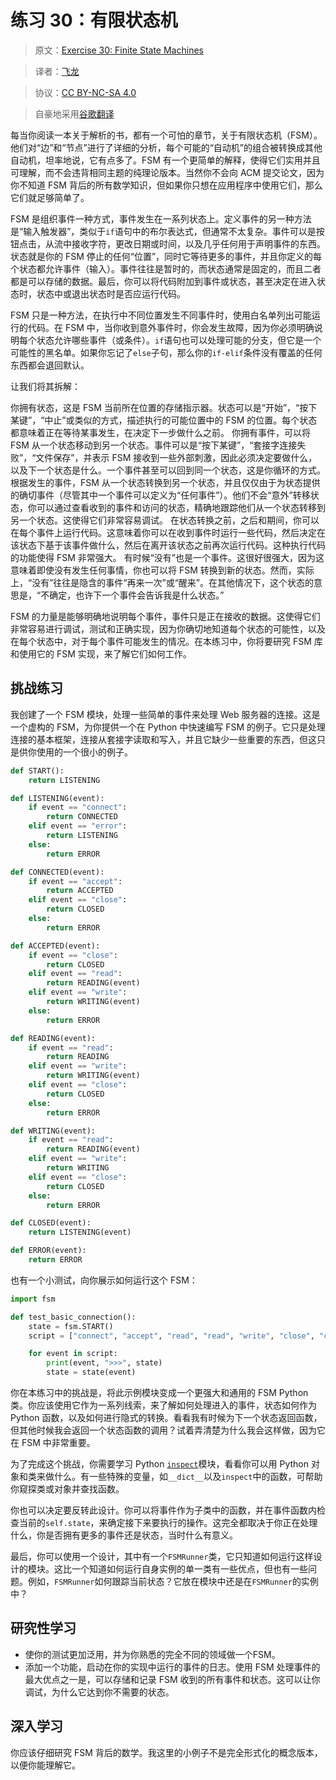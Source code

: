 # 练习 30：有限状态机

> 原文：[Exercise 30: Finite State Machines](https://learncodethehardway.org/more-python-book/ex30.html)

> 译者：[飞龙](https://github.com/wizardforcel)

> 协议：[CC BY-NC-SA 4.0](http://creativecommons.org/licenses/by-nc-sa/4.0/)

> 自豪地采用[谷歌翻译](https://translate.google.cn/)

每当你阅读一本关于解析的书，都有一个可怕的章节，关于有限状态机（FSM）。他们对“边”和“节点”进行了详细的分析，每个可能的“自动机”的组合被转换成其他自动机，坦率地说，它有点多了。FSM 有一个更简单的解释，使得它们实用并且可理解，而不会违背相同主题的纯理论版本。当然你不会向 ACM 提交论文，因为你不知道 FSM 背后的所有数学知识，但如果你只想在应用程序中使用它们，那么它们就足够简单了。

FSM 是组织事件一种方式，事件发生在一系列状态上。定义事件的另一种方法是“输入触发器”，类似于`if`语句中的布尔表达式，但通常不太复杂。事件可以是按钮点击，从流中接收字符，更改日期或时间，以及几乎任何用于声明事件的东西。状态就是你的 FSM 停止的任何“位置”，同时它等待更多的事件，并且你定义的每个状态都允许事件（输入）。事件往往是暂时的，而状态通常是固定的，而且二者都是可以存储的数据。最后，你可以将代码附加到事件或状态，甚至决定在进入状态时，状态中或退出状态时是否应运行代码。

FSM 只是一种方法，在执行中不同位置发生不同事件时，使用白名单列出可能运行的代码。在 FSM 中，当你收到意外事件时，你会发生故障，因为你必须明确说明每个状态允许哪些事件（或条件）。`if`语句也可以处理可能的分支，但它是一个可能性的黑名单。如果你忘记了`else`子句，那么你的`if-elif`条件没有覆盖的任何东西都会退回默认。

让我们将其拆解：

你拥有状态，这是 FSM 当前所在位置的存储指示器。状态可以是“开始”，“按下某键”，“中止”或类似的方式，描述执行的可能位置中的 FSM 的位置。每个状态都意味着正在等待某事发生，在决定下一步做什么之前。
你拥有事件，可以将 FSM 从一个状态移动到另一个状态。事件可以是“按下某键”，“套接字连接失败”，“文件保存”，并表示 FSM 接收到一些外部刺激，因此必须决定要做什么，以及下一个状态是什么。一个事件甚至可以回到同一个状态，这是你循环的方式。
根据发生的事件，FSM 从一个状态转换到另一个状态，并且仅仅由于为状态提供的确切事件（尽管其中一个事件可以定义为“任何事件”）。他们不会“意外”转移状态，你可以通过查看收到的事件和访问的状态，精确地跟踪他们从一个状态转移到另一个状态。这使得它们非常容易调试。
在状态转换之前，之后和期间，你可以在每个事件上运行代码。这意味着你可以在收到事件时运行一些代码，然后决定在该状态下基于该事件做什么，然后在离开该状态之前再次运行代码。这种执行代码的功能使得 FSM 非常强大。
有时候“没有”也是一个事件。这很好很强大，因为这意味着即使没有发生任何事情，你也可以将 FSM 转换到新的状态。然而，实际上，“没有”往往是隐含的事件“再来一次”或“醒来”。在其他情况下，这个状态的意思是，“不确定，也许下一个事件会告诉我是什么状态。”

FSM 的力量是能够明确地说明每个事件，事件只是正在接收的数据。这使得它们非常容易进行调试，测试和正确实现，因为你确切地知道每个状态的可能性，以及在每个状态中，对于每个事件可能发生的情况。在本练习中，你将要研究 FSM 库和使用它的 FSM 实现，来了解它们如何工作。

## 挑战练习

我创建了一个 FSM 模块，处理一些简单的事件来处理 Web 服务器的连接。这是一个虚构的 FSM，为你提供一个在 Python 中快速编写 FSM 的例子。它只是处理连接的基本框架，连接从套接字读取和写入，并且它缺少一些重要的东西，但这只是供你使用的一个很小的例子。

```py
def START():
    return LISTENING

def LISTENING(event):
    if event == "connect":
        return CONNECTED
    elif event == "error":
        return LISTENING
    else:
        return ERROR

def CONNECTED(event):
    if event == "accept":
        return ACCEPTED
    elif event == "close":
        return CLOSED
    else:
        return ERROR

def ACCEPTED(event):
    if event == "close":
        return CLOSED
    elif event == "read":
        return READING(event)
    elif event == "write":
        return WRITING(event)
    else:
        return ERROR

def READING(event):
    if event == "read":
        return READING
    elif event == "write":
        return WRITING(event)
    elif event == "close":
        return CLOSED
    else:
        return ERROR

def WRITING(event):
    if event == "read":
        return READING(event)
    elif event == "write":
        return WRITING
    elif event == "close":
        return CLOSED
    else:
        return ERROR

def CLOSED(event):
    return LISTENING(event)

def ERROR(event):
    return ERROR
```

也有一个小测试，向你展示如何运行这个 FSM：

```py
import fsm

def test_basic_connection():
    state = fsm.START()
    script = ["connect", "accept", "read", "read", "write", "close", "connect"]

    for event in script:
        print(event, ">>>", state)
        state = state(event)
```

你在本练习中的挑战是，将此示例模块变成一个更强大和通用的 FSM Python 类。你应该使用它作为一系列线索，来了解如何处理进入的事件，状态如何作为 Python 函数，以及如何进行隐式的转换。看看我有时候为下一个状态返回函数，但其​​他时候我会返回一个状态函数的调用？试着弄清楚为什么我会这样做，因为它在 FSM 中非常重要。

为了完成这个挑战，你需要学习 Python [`inspect`](https://docs.python.org/3/library/inspect.html)模块，看看你可以用 Python 对象和类来做什么。有一些特殊的变量，如`__dict__`以及`inspect`中的函数，可帮助你窥探类或对象并查找函数。

你也可以决定要反转此设计。你可以将事件作为子类中的函数，并在事件函数内检查当前的`self.state`，来确定接下来要执行的操作。这完全都取决于你正在处理什么，你是否拥有更多的事件还是状态，当时什么有意义。

最后，你可以使用一个设计，其中有一个`FSMRunner`类，它只知道如何运行这样设计的模块。这比一个知道如何运行自身实例的单一类有一些优点，但也有一些问题。例如，`FSMRunner`如何跟踪当前状态？它放在模块中还是在`FSMRunner`的实例中？

## 研究性学习

+   使你的测试更加泛用，并为你熟悉的完全不同的领域做一个FSM。
+   添加一个功能，启动在你的实现中运行的事件的日志。使用 FSM 处理事件的最大优点之一是，可以存储和记录 FSM 收到的所有事件和状态。这可以让你调试，为什么它达到你不需要的状态。

## 深入学习

你应该仔细研究 FSM 背后的数学。我这里的小例子不是完全形式化的概念版本，以便你能理解它。
